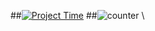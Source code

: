 ##[![Project Time](https://wakatime.com/badge/user/018b656a-a6ba-405e-86e7-6317ad04e233/project/6008bca1-8ffd-4a19-8475-9b602d960936.svg)](https://wakatime.com/badge/user/018b656a-a6ba-405e-86e7-6317ad04e233/project/6008bca1-8ffd-4a19-8475-9b602d960936)
##![counter](https://moe-counter.glitch.me/get/@enoughdrama?theme=asoul) \
